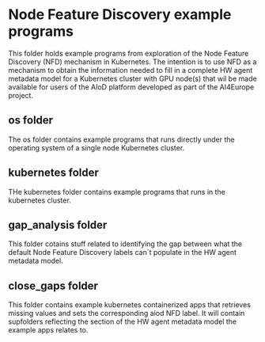 # Node Feature Discovery example programs
This folder holds example programs from exploration of the Node Feature Discovery (NFD) mechanism in Kubernetes. The intention is to use NFD as a mechanism to obtain the information needed to fill in a complete HW agent metadata model for a Kubernetes cluster with GPU node(s) that wil be made available for users of the AIoD platform developed as part of the AI4Europe project.

## os folder
The os folder contains example programs that runs directly under the operating system of a single node Kubernetes cluster.

## kubernetes folder
THe kubernetes folder contains example programs that runs in the kubernetes cluster.

## gap_analysis folder
This folder cotains stuff related to identifying the gap between what the default Node Feature Discovery labels can´t populate in the HW agent metadata model.

## close_gaps folder
This folder contains example kubernetes containerized apps that retrieves missing values and sets the corresponding aiod NFD label. It will contain supfolders reflecting the section of the HW agent metadata model the example apps relates to.
